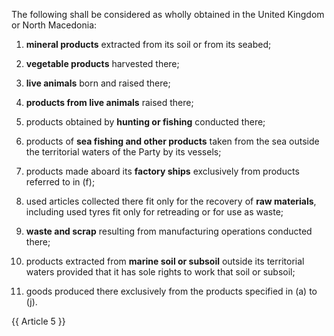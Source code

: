 The following shall be considered as wholly obtained in the United Kingdom or North Macedonia:

1. **mineral products** extracted from its soil or from its seabed;

2. **vegetable products** harvested there;

3. **live animals** born and raised there;

4. **products from live animals** raised there;

5. products obtained by **hunting or fishing** conducted there;

6. products of **sea fishing and other products** taken from the sea outside the territorial waters of the Party by its vessels;

7. products made aboard its **factory ships** exclusively from products referred to in (f);

8. used articles collected there fit only for the recovery of **raw materials**, including used tyres fit only for retreading or for use as waste;

9. **waste and scrap** resulting from manufacturing operations conducted there;

10. products extracted from **marine soil or subsoil** outside its territorial waters provided that it has sole rights to work that soil or subsoil;

11. goods produced there exclusively from the products specified in (a) to (j).

{{ Article 5 }}
